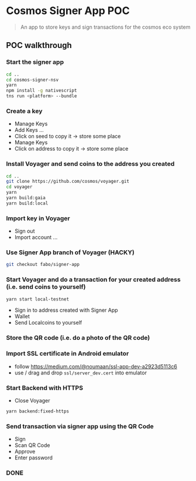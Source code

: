 # Cosmos Signer App POC

> An app to store keys and sign transactions for the cosmos eco system

## POC walkthrough

### Start the signer app

``` bash
cd ..
cd cosmos-signer-nsv
yarn
npm install -g nativescript
tns run <platform> --bundle
```

### Create a key

- Manage Keys
- Add Keys
...
- Click on seed to copy it -> store some place
- Manage Keys
- Click on address to copy it -> store some place 

### Install Voyager and send coins to the address you created

``` bash
cd ..
git clone https://github.com/cosmos/voyager.git
cd voyager
yarn
yarn build:gaia
yarn build:local
```

### Import key in Voyager

- Sign out
- Import account
...

### Use Signer App branch of Voyager (HACKY)

``` bash
git checkout fabo/signer-app
```

### Start Voyager and do a transaction for your created address (i.e. send coins to yourself)

``` bash
yarn start local-testnet
```

- Sign in to address created with Signer App
- Wallet
- Send Localcoins to yourself

### Store the QR code (i.e. do a photo of the QR code)

### Import SSL certificate in Android emulator

- follow https://medium.com/@noumaan/ssl-app-dev-a2923d5113c6
- use / drag and drop `ssl/server_dev.cert` into emulator

### Start Backend with HTTPS

- Close Voyager

``` bash
yarn backend:fixed-https
```

### Send transaction via signer app using the QR Code

- Sign
- Scan QR Code
- Approve
- Enter password

### DONE